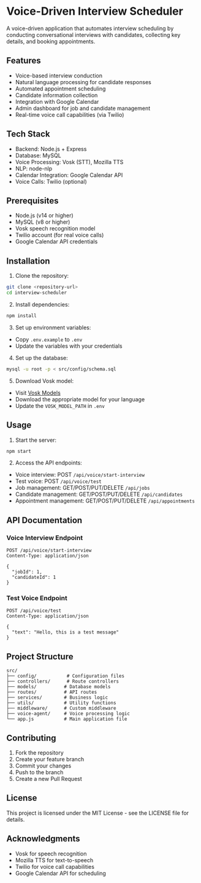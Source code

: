# Voice-Driven Interview Scheduler

A voice-driven application that automates interview scheduling by conducting conversational interviews with candidates, collecting key details, and booking appointments.

## Features

- Voice-based interview conduction
- Natural language processing for candidate responses
- Automated appointment scheduling
- Candidate information collection
- Integration with Google Calendar
- Admin dashboard for job and candidate management
- Real-time voice call capabilities (via Twilio)

## Tech Stack

- Backend: Node.js + Express
- Database: MySQL
- Voice Processing: Vosk (STT), Mozilla TTS
- NLP: node-nlp
- Calendar Integration: Google Calendar API
- Voice Calls: Twilio (optional)

## Prerequisites

- Node.js (v14 or higher)
- MySQL (v8 or higher)
- Vosk speech recognition model
- Twilio account (for real voice calls)
- Google Calendar API credentials

## Installation

1. Clone the repository:
```bash
git clone <repository-url>
cd interview-scheduler
```

2. Install dependencies:
```bash
npm install
```

3. Set up environment variables:
- Copy `.env.example` to `.env`
- Update the variables with your credentials

4. Set up the database:
```bash
mysql -u root -p < src/config/schema.sql
```

5. Download Vosk model:
- Visit [Vosk Models](https://alphacephei.com/vosk/models)
- Download the appropriate model for your language
- Update the `VOSK_MODEL_PATH` in `.env`

## Usage

1. Start the server:
```bash
npm start
```

2. Access the API endpoints:
- Voice interview: POST `/api/voice/start-interview`
- Test voice: POST `/api/voice/test`
- Job management: GET/POST/PUT/DELETE `/api/jobs`
- Candidate management: GET/POST/PUT/DELETE `/api/candidates`
- Appointment management: GET/POST/PUT/DELETE `/api/appointments`

## API Documentation

### Voice Interview Endpoint

```http
POST /api/voice/start-interview
Content-Type: application/json

{
  "jobId": 1,
  "candidateId": 1
}
```

### Test Voice Endpoint

```http
POST /api/voice/test
Content-Type: application/json

{
  "text": "Hello, this is a test message"
}
```

## Project Structure

```
src/
├── config/           # Configuration files
├── controllers/      # Route controllers
├── models/          # Database models
├── routes/          # API routes
├── services/        # Business logic
├── utils/           # Utility functions
├── middleware/      # Custom middleware
├── voice-agent/     # Voice processing logic
└── app.js           # Main application file
```

## Contributing

1. Fork the repository
2. Create your feature branch
3. Commit your changes
4. Push to the branch
5. Create a new Pull Request

## License

This project is licensed under the MIT License - see the LICENSE file for details.

## Acknowledgments

- Vosk for speech recognition
- Mozilla TTS for text-to-speech
- Twilio for voice call capabilities
- Google Calendar API for scheduling 